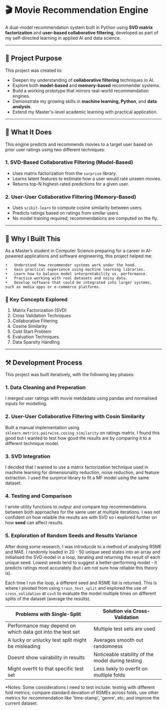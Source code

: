 # 🎬 Movie Recommendation Engine

A dual-model recommendation system built in Python using **SVD matrix factorization** and **user-based collaborative filtering**, developed as part of my self-directed learning in applied AI and data science.

---

## 🧠 Project Purpose

This project was created to:
- Deepen my understanding of **collaborative filtering** techniques in AI.
- Explore both **model-based** and **memory-based** recommender systems.
- Build a working prototype that mirrors real-world recommendation engines.
- Demonstrate my growing skills in **machine learning, Python**, and **data analysis**.
- Extend my Master's-level academic learning with practical application.

---

## 🚀 What It Does

This engine predicts and recommends movies to a target user based on prior user ratings using two different techniques:

### 1. **SVD-Based Collaborative Filtering (Model-Based)**
- Uses matrix factorization from the `surprise` library.
- Learns latent features to estimate how a user would rate unseen movies.
- Returns top-N highest-rated predictions for a given user.

### 2. **User-User Collaborative Filtering (Memory-Based)**
- Uses `scikit-learn` to compute cosine similarity between users.
- Predicts ratings based on ratings from similar users.
- No model training required; recommendations are computed on the fly.

---

## 🎯 Why I Built This

As a Master’s student in Computer Science preparing for a career in AI-powered applications and software engineering, this project helped me:

	•	Understand how recommender systems work under the hood.
	•	Gain practical experience using machine learning libraries.
	•	Learn how to balance model interpretability vs. performance.
	•	Practice working with real datasets and noisy data.
	•	Develop software that could be integrated into larger systems, such as media apps or e-commerce platforms.

 ### 🧠 Key Concepts Explored

1. Matrix Factorization (SVD)
2. Cross Validation Techniques
3. Collaborative Filtering
4. Cosine Similarity
5. Cold Start Problem
6. Evaluation Techniques
7. Data Sparsity Handling

---

## ⚒️ Development Process

This project was built iteratively, with the following key phases:
### 1. Data Cleaning and Preperation
I merged user ratings with movie metdadata using pandas and normalised inputs for modelling. 

### 2. User-User Collaborative Filtering with Cosin Similarity
Built a manual implementation using `sklearn.metrics.pairwise.cosing_similarity` on ratings matrix. I found this good but I wanted to test how good the results are by comparing it to a different technique model.

### 3. SVD Integration
I decided that I wanted to use a matrix factorization technique used in machine learning for dimensionality reduction, noise reduction, and feature extraction. I used the surpirce library to fit a MF model using the same dataset.

### 4. Testing and Comparison
I wrote utility functions to outpur and compare top recommendations between both approaches for the same user at multiple iterations. I was not confident on how relaible the results are with SVD so i explored further on how **seed** can affect results.

### 5. Exploration of Random Seeds and Results Variance
After doing some research, I was introducde to a method of analysing RSME and MAE. I randomly loaded in 20 - 50 unique seed states into an array and initialised the SVD model in a loop, iterating and returning the result of each unique seed.
Lowest seeds tend to suggest a better-performing model - it predicts ratings most accurately (but i am not sure how reliable this theory is). 

Each time I run the loop, a different seed and RSME list is returned. This is where I pivoted from using `train_test_split` and explored the use of `cross_validation` at `cv=5` to evaluate the model multiple times on different splits of the dataset (average the results). 

| Problems with Single-Split | Solution via Cross-Validation |
|-----------------|-------------|
| Performance may depend on which data got into the test set | Multiple test sets are used |
| A lucky or unlucky test split might be misleading | Averages smooth out randomness |
| Doesnt show vairability in results | Noticeable stability of the model during testing |
| Might overfit to that specific test set | Less liekly to overfit on multiple folds |

*Notes: Some considerations I need to test include: testing with different fold metrics; compare standard deviation of RSMEs across folds, use other metrics for recommendation like 'time-stamp', 'genre', etc; and improve the current dataset. 

 
